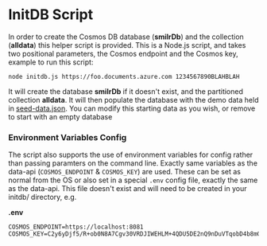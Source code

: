 # InitDB Script

In order to create the Cosmos DB database (**smilrDb**) and the collection (**alldata**) this helper script is provided. This is a Node.js script, and takes two positional parameters, the Cosmos endpoint and the Cosmos key, example to run this script:
```
node initdb.js https://foo.documents.azure.com 1234567890BLAHBLAH
```
It will create the database **smilrDb** if it doesn't exist, and the partitioned collection **alldata**. It will then populate the database with the demo data held in [seed-data.json](scripts/initdb/seed-data.json). You can modify this starting data as you wish, or remove to start with an empty database

### Environment Variables Config
The script also supports the use of environment variables for config rather than passing paramters on the command line. Exactly same variables as the data-api (`COSMOS_ENDPOINT` & `COSMOS_KEY`) are used. These can be set as normal from the OS or also set in a special `.env` config file, exactly the same as the data-api. This file doesn't exist and will need to be created in your initdb/ directory, e.g.

**.env**
```
COSMOS_ENDPOINT=https://localhost:8081
COSMOS_KEY=C2y6yDjf5/R+ob0N8A7Cgv30VRDJIWEHLM+4QDU5DE2nQ9nDuVTqobD4b8mGGyPMbIZnqyMsEcaGQy67XIw/Jw==
```